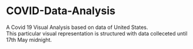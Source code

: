# COVID-Data-Analysis
A Covid 19 Visual Analysis based on data of United States. </br>
This particular visual representation is structured with data colleceted until 17th May midnight.</br>

